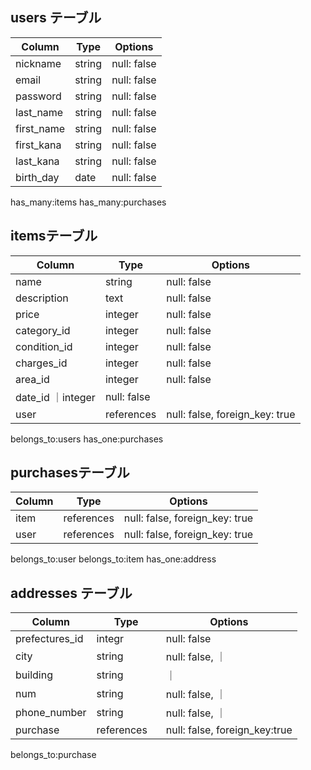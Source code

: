 
## users テーブル

| Column   | Type   | Options     |
| -------- | ------ | ----------- |
| nickname | string | null: false |
| email    | string | null: false |
| password | string | null: false |
| last_name| string | null: false |
|first_name| string | null: false |
|first_kana| string | null: false |
|last_kana | string | null: false |
|birth_day |date    | null: false |


has_many:items
has_many:purchases

## itemsテーブル

| Column    | Type   | Options     |
| ------   | ------ | ----------- 
| name     | string | null: false |
|description|text 　| null: false |
| price    | integer| null: false |
|category_id  | integer| null: false |
|condition_id |integer | null: false |
|charges_id   | integer| null: false |
|area_id      |integer | null: false |
| date_id     ｜integer  | null: false |
| user | references | null: false, foreign_key: true |

belongs_to:users
has_one:purchases


## purchasesテーブル

| Column | Type       | Options                        |
| ------ | ---------- | ------------------------------ |
|item   | references | null: false, foreign_key: true |
|user    | references | null: false, foreign_key: true |



belongs_to:user
belongs_to:item
has_one:address


## addresses テーブル


| Column    | Type       | Options                        |
| -------   |  ----------| ------------------------------|
|prefectures_id| integr   |null: false                     |
|city       | string 　　　| null: false,                   ｜
|building   | string     |                ｜
|num        | string     | null: false,                   ｜
|phone_number| string     | null: false,                   ｜
|purchase  | references | null: false, foreign_key:true  |



belongs_to:purchase
